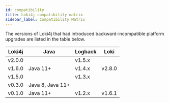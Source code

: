 ```yaml
---
id: compatibility
title: Loki4j compatibility matrix
sidebar_label: Compatibility Matrix
---
```


The versions of Loki4j that had introduced backward-incompatible platform upgrades are listed in the table below.

|Loki4j|Java|Logback|Loki|
|------|----|-------|----|
|v2.0.0||v1.5.x||
|v1.6.0|Java 11+|v1.4.x|v2.8.0|
|v1.5.0||v1.3.x||
|v0.3.0|Java 8, Java 11+|||
|v0.1.0|Java 11+|v1.2.x|v1.6.1|

